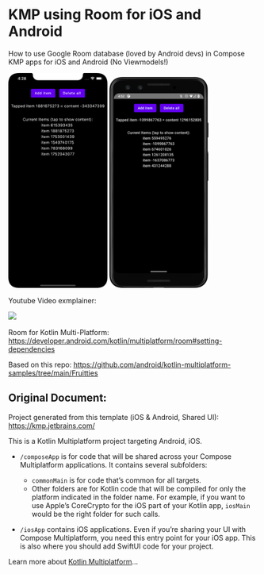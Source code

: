 # KMP using Room for iOS and Android

How to use Google Room database (loved by Android devs) in Compose KMP apps for iOS and Android (No Viewmodels!)

[<img src= "./screenshots/ios.png" width="200">]()
[<img src= "./screenshots/android.png" width="200">]()

Youtube Video exmplainer:

[<img src="https://github.com/realityexpander/KMP_Room/assets/5157474/5ff980a9-11c5-4d9e-9546-745ccb0006d7">](https://youtu.be/2E-3FDRPmYI)

Room for Kotlin Multi-Platform: https://developer.android.com/kotlin/multiplatform/room#setting-dependencies

Based on this repo: https://github.com/android/kotlin-multiplatform-samples/tree/main/Fruitties

## Original Document:
Project generated from this template (iOS & Android, Shared UI): https://kmp.jetbrains.com/

This is a Kotlin Multiplatform project targeting Android, iOS.

* `/composeApp` is for code that will be shared across your Compose Multiplatform applications.
  It contains several subfolders:
  - `commonMain` is for code that’s common for all targets.
  - Other folders are for Kotlin code that will be compiled for only the platform indicated in the folder name.
    For example, if you want to use Apple’s CoreCrypto for the iOS part of your Kotlin app,
    `iosMain` would be the right folder for such calls.

* `/iosApp` contains iOS applications. Even if you’re sharing your UI with Compose Multiplatform, 
  you need this entry point for your iOS app. This is also where you should add SwiftUI code for your project.


Learn more about [Kotlin Multiplatform](https://www.jetbrains.com/help/kotlin-multiplatform-dev/get-started.html)…
